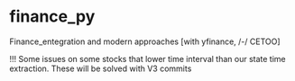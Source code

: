 # finance_py
Finance_entegration and modern approaches [with yfinance, /-/ CETOO]


!!! Some issues on some stocks that lower time interval than our state time extraction. These will be solved with V3 commits
